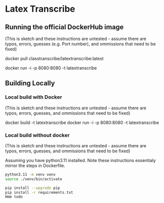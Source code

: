 # Latex Transcribe

## Running the official DockerHub image

(This is sketch and these instructions are untested - assume there are typos, errors, guesses (e.g. Port number), and ommissions that need to be fixed)

docker pull classtranscribe/latextranscribe:latest

docker run -i  -p 8080:8080 -t latextranscribe

## Building Locally

### Local build with Docker

(This is sketch and these instructions are untested - assume there are typos, errors, guesses, and ommissions that need to be fixed)

docker build -t latextranscribe
docker run -i  -p 8080:8080 -t latextranscribe


### Local build without docker 

(This is sketch and these instructions are untested - assume there are typos, errors, guesses, and ommissions that need to be fixed)


Assuming you have python3.11 installed. Note these instructions essentialy mirror the steps in Dockerfile.

````sh
python3.11 -m venv venv
source ./venv/bin/activate

pip install --upgrade pip
pip install -r requirements.txt
Hmm todo

````

